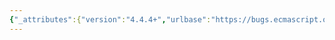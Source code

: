 ```yaml
---
{"_attributes":{"version":"4.4.4+","urlbase":"https://bugs.ecmascript.org/","maintainer":"dherman@mozilla.com"},"bug":{"bug_id":3366,"creation_ts":"2014-11-13 08:50:00 -0800","short_desc":"15.2.1.{2,8,12} : Unused abstract operations","delta_ts":"2014-12-07 14:35:01 -0800","product":"Draft for 6th Edition","component":"editorial issue","version":"Rev 28: October 14, 2014 Draft","rep_platform":"All","op_sys":"All","bug_status":"RESOLVED","resolution":"FIXED","priority":"Normal","bug_severity":"normal","everconfirmed":true,"reporter":{"uid":"andrebargull","name":"André Bargull"},"assigned_to":{"uid":"allen","name":"Allen Wirfs-Brock"},"long_desc":[{"commentid":10615,"comment_count":0,"who":{"uid":"andrebargull","name":"André Bargull"},"bug_when":"2014-11-13 08:50:06 -0800","thetext":"15.2.1.2 Static Semantics:  DeclaredNames\n\n\"DeclaredNames\" is not used within the spec.\n\n\n15.2.1.8 Static Semantics:  KnownExportEntries  \n\n\"KnownExportEntries\" is not used within the spec.\n\n\n15.2.1.12 Static Semantics:  UnknownExportEntries  \n\n\"UnknownExportEntries\" is not used within the spec."},{"commentid":10745,"comment_count":1,"who":{"uid":"allen","name":"Allen Wirfs-Brock"},"bug_when":"2014-12-04 16:48:15 -0800","thetext":"fixed in rev29 editor's draft\n\nremoved"},{"commentid":10855,"comment_count":2,"who":{"uid":"allen","name":"Allen Wirfs-Brock"},"bug_when":"2014-12-07 14:35:01 -0800","thetext":"fixed in rev29"}]}}
---
```

